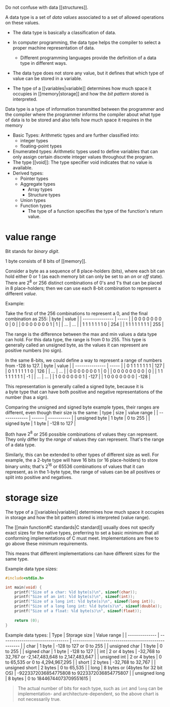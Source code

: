 Do not confuse with data [[structures]].

A data type is a set of *data values* associated to a set of allowed operations on these values.
- The data type is basically a classification of data.
- In computer programming, the data type helps the compiler to select a proper machine representation of data.
	- Different programming languages provide the definition of a data type in different ways.

- The data type does not store any value, but it defines that which type of value can be stored in a variable.
- The type of a [[variables|variable]] determines how much space it occupies in [[memory|storage]] and how the *bit pattern* stored is interpreted.

Data type is a type of information transmitted between the programmer and the compiler where the programmer informs the compiler about what type of data is to be stored and also tells how much space it requires in the memory

- Basic Types: Arithmetic types and are further classified into:
	- integer types
	- floating-point types
- Enumerated types: Arithmetic types used to define variables that can only assign certain discrete integer values throughout the program.
- The type [[void]]: The type specifier void indicates that no value is available.
- Derived types:
	- Pointer types
	- Aggregate types
		- Array types
		- Structure types
	- Union types
	- Function types
		- The type of a function specifies the type of the function's return value.

# value range

Bit stands for *binary digit*.

1 byte consists of 8 bits of [[memory]].

Consider a byte as a sequence of 8 place-holders (bits), where each bit can hold either 0 or 1 (as each memory bit can only be set to an *on* or *off* state). There are $2^8$ or 256 distinct combinations of 0's and 1's that can be placed in 8 place-holders; then we can use each 8-bit combination to represent a different *value*.

Example:

Take the first of the 256 combinations to represent a 0, and the final combination as 255:
| byte            | value |
| --------------- | ----- |
| 0 0 0 0 0 0 0 0 | 0     |
| 0 0 0 0 0 0 0 1 | 1     |
| ...             | ...   |
| 1 1 1 1 1 1 1 0 | 254   |
| 1 1 1 1 1 1 1 1 | 255   |

The range is the difference between the max and min values a data type can hold. For this data type, the range is from 0 to 255. This type is generally called an unsigned byte, as the values it can represent are positive numbers (no sign).

In the same 8-bits, we could define a way to represent a range of numbers from -128 to 127.
| byte            | value |
| --------------- | ----- |
| 0 1 1 1 1 1 1 1 | 127   |
| 0 1 1 1 1 1 1 0 | 126   |
| ...             | ...   |
| 0 0 0 0 0 0 0 1 | 0     |
| 0 0 0 0 0 0 0 0 | 0     |
| 1 1 1 1 1 1 1 1 | -1    |
| ...             | ...   |
| 1 0 0 0 0 0 0 1 | -127  |
| 1 0 0 0 0 0 0 0 | -128      |

This representation is generally called a signed byte, because it is a byte type that can have both positive and negative representations of the number (has a sign).

Comparing the unsigned and signed byte example types, their ranges are different, even though their size is the same:
| type          | size   | value range |
| ------------- | ------ | ----------- |
| unsigned byte | 1 byte | 0 to 255    |
| signed byte   | 1 byte | -128 to 127 |

Both have $2^8$ or 256 possible combinations of values they can represent. They only differ by the _range_ of values they can represent. That's the range of a data type.

Similarly, this can be extended to other types of different size as well. For example, the a 2-byte type will have 16 bits (or 16 place-holders) to store binary units; that's $2^{16}$ or 65536 combinations of values that it can represent, as in the 1-byte type, the range of values can be all positives or split into positive and negatives.

# storage size

The type of a [[variables|variable]] determines how much space it occupies in storage and how the bit pattern stored is interpreted (value range).

The [[main function#C standards|C standard]] usually does not specify exact sizes for the native types, preferring to set a basic minimum that all conforming implementations of C must meet. Implementations are free to go above these minimum requirements.

This means that different implementations can have different sizes for the same type.

Example data type sizes:

```C
#include<stdio.h>

int main(void) {
	printf("Size of a char: %ld byte(s)\n", sizeof(char));
	printf("Size of an int: %ld byte(s)\n", sizeof(int));
	printf("Size of a long int: %ld byte(s)\n", sizeof(long int));
	printf("Size of a long long int: %ld byte(s)\n", sizeof(double));
	printf("Size of a float: %ld byte(s)\n", sizeof(float));
	
	return (0);
}
```

Example data types:
| Type           | Storage size                      | Value range                                          |
| -------------- | --------------------------------- | ---------------------------------------------------- |
| char           | 1 byte                            | -128 to 127 or 0 to 255                              |
| unsigned char  | 1 byte                            | 0 to 255                                             |
| signed char    | 1 byte                            | -128 to 127                                          |
| int            | 2 or 4 bytes                      | -32,768 to 32,767 or -2,147,483,648 to 2,147,483,647 |
| unsigned int   | 2 or 4 bytes                      | 0 to 65,535 or 0 to 4,294,967,295                    |
| short          | 2 bytes                           | -32,768 to 32,767                                    |
| unsigned short | 2 bytes                           | 0 to 65,535                                          |
| long           | 8 bytes or (4bytes for 32 bit OS) | -9223372036854775808 to 9223372036854775807          |
| unsigned long  | 8 bytes                           | 0 to 18446744073709551615                            |

>The actual number of bits for each type, such as `int` and `long` can be implementation- and architecture-dependent, so the above chart is not necessarily true.